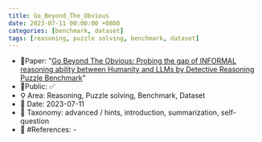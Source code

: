 ```yaml
---
title: Go_Beyond_The_Obvious
date: 2023-07-11 00:00:00 +0800
categories: [benchmark, dataset]
tags: [reasoning, puzzle solving, benchmark, dataset]
---
```


- 📙Paper: "[Go Beyond The Obvious: Probing the gap of INFORMAL reasoning ability between Humanity and LLMs by Detective Reasoning Puzzle Benchmark](https://arxiv.org/abs/2307.05113)"
- 🔑Public: ✅
- ⚲ Area: Reasoning, Puzzle solving, Benchmark, Dataset
- 📅 Date: 2023-07-11
- 🔎 Taxonomy: advanced / hints, introduction, summarization, self-question
- 📝 #References: -
